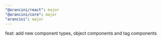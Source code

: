 ```yaml
---
"@arancini/react": major
"@arancini/core": major
"arancini": major
---
```


feat: add new component types, object components and tag components
